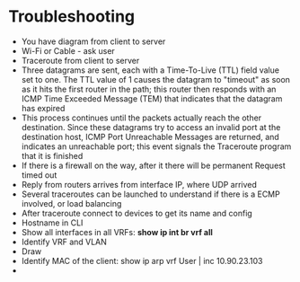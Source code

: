 # Troubleshooting

- You have diagram from client to server
- Wi-Fi or Cable - ask user
- Traceroute from client to server
- Three datagrams are sent, each with a Time-To-Live (TTL) field value set to one. The TTL value of 1 causes the datagram to "timeout" as soon as it hits the first router in the path; this router then responds with an ICMP Time Exceeded Message (TEM) that indicates that the datagram has expired
- This process continues until the packets actually reach the other destination. Since these datagrams try to access an invalid port at the destination host, ICMP Port Unreachable Messages are returned, and indicates an unreachable port; this event signals the Traceroute program that it is finished
- If there is a firewall on the way, after it there will be permanent Request timed out
- Reply from routers arrives from interface IP, where UDP arrived
- Several traceroutes can be launched to understand if there is a ECMP involved, or load balancing
- After traceroute connect to devices to get its name and config
- Hostname in CLI
- Show all interfaces in all VRFs: **show ip int br vrf all**
- Identify VRF and VLAN
- Draw
- Identify MAC of the client: show ip arp vrf User | inc 10.90.23.103
- 

